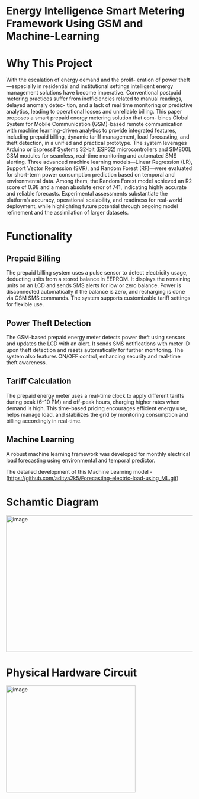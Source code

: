 # Energy Intelligence Smart Metering Framework Using GSM and Machine-Learning

# Why This Project 
With the escalation of energy demand and the prolif-
eration of power theft—especially in residential and institutional
settings intelligent energy management solutions have become
imperative. Conventional postpaid metering practices suffer from
inefficiencies related to manual readings, delayed anomaly detec-
tion, and a lack of real time monitoring or predictive analytics,
leading to operational losses and unreliable billing. This paper
proposes a smart prepaid energy metering solution that com-
bines Global System for Mobile Communication (GSM)-based
remote communication with machine learning-driven analytics to
provide integrated features, including prepaid billing, dynamic
tariff management, load forecasting, and theft detection, in a
unified and practical prototype. The system leverages Arduino or
Espressif Systems 32-bit (ESP32) microcontrollers and SIM800L
GSM modules for seamless, real-time monitoring and automated
SMS alerting. Three advanced machine learning models—Linear
Regression (LR), Support Vector Regression (SVR), and Random
Forest (RF)—were evaluated for short-term power consumption
prediction based on temporal and environmental data. Among
them, the Random Forest model achieved an R2 score of 0.98
and a mean absolute error of 741, indicating highly accurate
and reliable forecasts. Experimental assessments substantiate
the platform’s accuracy, operational scalability, and readiness
for real-world deployment, while highlighting future potential
through ongoing model refinement and the assimilation of larger
datasets.
# Functionality
## Prepaid Billing
The prepaid billing system uses a pulse sensor to detect electricity usage, deducting units from a stored balance in EEPROM. It displays the remaining units on an LCD and sends SMS alerts for low or zero balance. Power is disconnected automatically if the balance is zero, and recharging is done via GSM SMS commands. The system supports customizable tariff settings for flexible use.

## Power Theft Detection
The GSM-based prepaid energy meter detects power theft using sensors and updates the LCD with an alert. It sends SMS notifications with meter ID upon theft detection and resets automatically for further monitoring. The system also features ON/OFF control, enhancing security and real-time theft awareness.

## Tariff Calculation
The prepaid energy meter uses a real-time clock to apply different tariffs during peak (6–10 PM) and off-peak hours, charging higher rates when demand is high. This time-based pricing encourages efficient energy use, helps manage load, and stabilizes the grid by monitoring consumption and billing accordingly in real-time.

## Machine Learning
A robust machine learning framework was developed for
monthly electrical load forecasting using environmental and
temporal predictor.

The detailed development of this Machine Learning model - (https://github.com/aditya2k5/Forecasting-electric-load-using_ML.git)

# Schamtic Diagram 
<img width="648" height="367" alt="image" src="https://github.com/user-attachments/assets/323b5945-6205-4fd0-81e4-83fbf9ee69be" />

# Physical Hardware Circuit 
<img width="349" height="288" alt="image" src="https://github.com/user-attachments/assets/ac845d6c-41c3-439e-93a5-93987627ad69" />

